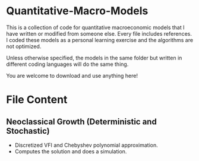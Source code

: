# Quantitative-Macro-Models
This is a collection of code for quantitative macroeconomic models that I have written or modified from someone else. Every file includes references. I coded these models as a personal learning exercise and the algorithms are not optimized. 

Unless otherwise specified, the models in the same folder but written in different coding languages will do the same thing. 

You are welcome to download and use anything here!

# File Content

## Neoclassical Growth (Deterministic and Stochastic)
- Discretized VFI and Chebyshev polynomial approximation.
- Computes the solution and does a simulation.
